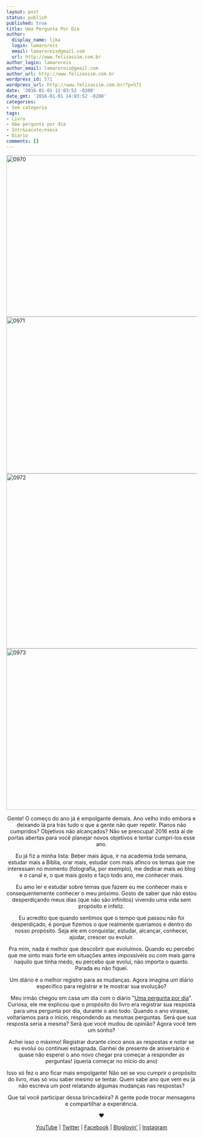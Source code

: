 ```yaml
---
layout: post
status: publish
published: true
title: Uma Pergunta Por Dia
author:
  display_name: lika
  login: lamaroreis
  email: lamaroreis@gmail.com
  url: http://www.felizassim.com.br
author_login: lamaroreis
author_email: lamaroreis@gmail.com
author_url: http://www.felizassim.com.br
wordpress_id: 571
wordpress_url: http://www.felizassim.com.br/?p=571
date: '2016-01-01 12:03:52 -0200'
date_gmt: '2016-01-01 14:03:52 -0200'
categories:
- Sem categoria
tags:
- Livro
- Uma pergunta por dia
- Intr&iacute;nseca
- Diario
comments: []
---
```

<p><a href="http://www.felizassim.com.br/wp-content/uploads/2016/01/0970.jpg"><img class="aligncenter size-large wp-image-572" src="http://www.felizassim.com.br/wp-content/uploads/2016/01/0970-1024x683.jpg" alt="0970" width="640" height="427" /></a> <a href="http://www.felizassim.com.br/wp-content/uploads/2016/01/0971.jpg"><img class="aligncenter size-large wp-image-573" src="http://www.felizassim.com.br/wp-content/uploads/2016/01/0971-1024x664.jpg" alt="0971" width="640" height="415" /></a> <a href="http://www.felizassim.com.br/wp-content/uploads/2016/01/0972.jpg"><img class="aligncenter size-large wp-image-574" src="http://www.felizassim.com.br/wp-content/uploads/2016/01/0972-1024x740.jpg" alt="0972" width="640" height="463" /></a> <a href="http://www.felizassim.com.br/wp-content/uploads/2016/01/0973.jpg"><img class="aligncenter size-large wp-image-575" src="http://www.felizassim.com.br/wp-content/uploads/2016/01/0973-1024x683.jpg" alt="0973" width="640" height="427" /></a></p>
<p class="p1" style="text-align: center;"><span class="s1">Gente! O come&ccedil;o do ano j&aacute; &eacute; empolgante demais. Ano velho indo embora e deixando l&aacute; pra tr&aacute;s tudo o que a gente n&atilde;o quer repetir. Planos n&atilde;o cumpridos? Objetivos n&atilde;o alcan&ccedil;ados? N&atilde;o se preocupa! 2016 est&aacute; a&iacute; de portas abertas para voc&ecirc; planejar novos objetivos e tentar cumpri-los esse ano.</span></p></p>
<p class="p1" style="text-align: center;"><span class="s1">Eu j&aacute; fiz a minha lista: Beber mais &aacute;gua, ir na academia toda semana, estudar mais a B&iacute;blia, orar mais, estudar com mais afinco os temas que me interessam no momento (fotografia, por exemplo), me dedicar mais ao blog e o canal e, o que mais gosto e fa&ccedil;o todo ano, me conhecer mais.</span></p></p>
<p class="p1" style="text-align: center;"><span class="s1">Eu amo ler e estudar sobre temas que fazem eu me conhecer mais e consequentemente conhecer o meu pr&oacute;ximo. Gosto de saber que n&atilde;o estou desperdi&ccedil;ando meus dias (que n&atilde;o s&atilde;o infinitos) vivendo uma vida sem prop&oacute;sito e infeliz.</span></p></p>
<p class="p1" style="text-align: center;"><span class="s1">Eu acredito que quando sentimos que o tempo que passou n&atilde;o foi desperdi&ccedil;ado, &eacute; porque fizemos o que realmente quer&iacute;amos e dentro do nosso prop&oacute;sito. Seja ele em conquistar, estudar, alcan&ccedil;ar, conhecer, ajudar, crescer ou evoluir.</span></p></p>
<p class="p1" style="text-align: center;"><span class="s1">Pra mim, nada &eacute; melhor que descobrir que evolu&iacute;mos. Quando eu percebo que me sinto mais forte em situa&ccedil;&otilde;es antes imposs&iacute;veis ou com mais garra naquilo que tinha medo, eu percebo que evolui, n&atilde;o importa o quanto. Parada eu n&atilde;o fiquei.</span></p></p>
<p class="p1" style="text-align: center;"><span class="s1">Um di&aacute;rio &eacute; o melhor registro para as mudan&ccedil;as. Agora imagina um di&aacute;rio espec&iacute;fico para registrar e te mostrar sua evolu&ccedil;&atilde;o?</span></p></p>
<p class="p1" style="text-align: center;"><span class="s1">Meu irm&atilde;o chegou em casa um dia com o di&aacute;rio "<a href="http://www.intrinseca.com.br/livro/578/">Uma pergunta por dia</a>". Curiosa, ele me explicou que o prop&oacute;sito do livro era registrar sua resposta para uma pergunta por dia, durante o ano todo. Quando o ano virasse, voltar&iacute;amos para o in&iacute;cio, respondendo as mesmas perguntas. Ser&aacute; que sua resposta seria a mesma? Ser&aacute; que voc&ecirc; mudou de opini&atilde;o? Agora voc&ecirc; tem um sonho?</span></p></p>
<p class="p1" style="text-align: center;"><span class="s1">Achei isso o m&aacute;ximo! Registrar durante cinco anos as respostas e notar se eu evolui ou continuei estagnada.&nbsp;</span><span class="s1">Ganhei de presente de anivers&aacute;rio e quase n&atilde;o&nbsp;esperei o ano novo chegar pra come&ccedil;ar a responder as perguntas! (queria come&ccedil;ar no in&iacute;cio do ano)</span></p></p>
<p class="p1" style="text-align: center;"><span class="s1">Isso s&oacute; fez o ano ficar mais empolgante!&nbsp;</span><span class="s1">N&atilde;o sei se vou cumprir o prop&oacute;sito do livro, mas s&oacute; vou saber mesmo se tentar.&nbsp;</span><span class="s1">Quem sabe ano que vem eu j&aacute; n&atilde;o escreva um post relatando algumas mudan&ccedil;as nas respostas?</span></p></p>
<p class="p1" style="text-align: center;"><span class="s1">Que tal voc&ecirc; participar dessa brincadeira? A gente pode trocar mensagens e compartilhar a experi&ecirc;ncia.</span></p></p>
<p style="text-align: center;"><b>&hearts;</b></p></p>
<p style="text-align: center;"><a href="https://www.youtube.com/channel/UCTk3xkOSzWzf8Ba-wJN8jDA">YouTube</a> |&nbsp;<a href="https://twitter.com/lettiicee">Twitter</a>&nbsp;|&nbsp;<a href="http://www.facebook.com/blogfelizassim">Facebook</a>&nbsp;|&nbsp;<a href="https://www.bloglovin.com/blogs/feliz-assim-14224049">Bloglovin&rsquo;</a>&nbsp;|&nbsp;<a href="http://instagram.com/lettiicee">Instagram</a></p></p>
